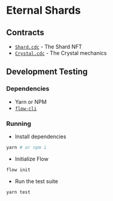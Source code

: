 # Eternal Shards

## Contracts

- [`Shard.cdc`](./cadence/contracts/Shard.cdc) - The Shard NFT
- [`Crystal.cdc`](./cadence/contracts/Crystal.cdc) - The Crystal mechanics

## Development Testing

### Dependencies

- Yarn or NPM
- [`flow-cli`](https://docs.onflow.org/flow-cli/install/)

### Running

- Install dependencies

```bash
yarn # or npm i
```

- Initialize Flow

```bash
flow init
```

- Run the test suite

```bash
yarn test
```
